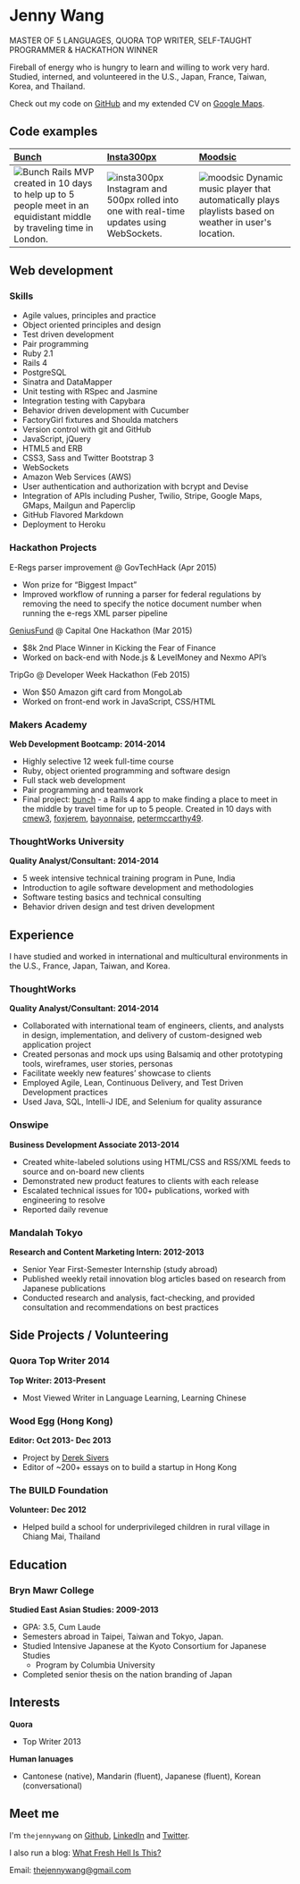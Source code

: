 Jenny Wang
=========

MASTER OF 5 LANGUAGES, QUORA TOP WRITER, SELF-TAUGHT PROGRAMMER & HACKATHON WINNER

Fireball of energy who is hungry to learn and willing to work very hard. Studied, interned, and volunteered in the U.S., Japan, France, Taiwan, Korea, and Thailand.

Check out my code on [GitHub] and my extended CV on [Google Maps].

Code examples
-------------

| [Bunch] | [Insta300px] | [Moodsic] |
|:------- |:------------ |:--------- |
| ![Bunch](http://www.thejennywang.com/wp-content/uploads/2015/03/Screen-Shot-2015-03-08-at-8.29.01-PM-1024x590.png) Rails MVP created in 10 days to help up to 5 people meet in an equidistant middle by traveling time in London. | ![insta300px](http://www.thejennywang.com/wp-content/uploads/2015/03/Screen-Shot-2015-03-18-at-2.55.56-PM-1024x700.png)  Instagram and 500px rolled into one with real-time updates using WebSockets. | ![moodsic](http://www.thejennywang.com/wp-content/uploads/2015/03/687474703a2f2f7777772e746865616c6d69676874796a656e6e792e636f6d2f77702d636f6e74656e742f75706c6f6164732f323031342f30382f53637265656e2d53686f742d323031342d30382d31392d61742d31302e34392e30372d414d2e706e67-1024x575.png) Dynamic music player that automatically plays playlists based on weather in user's location. |


Web development
---------------


### Skills

  - Agile values, principles and practice
  - Object­ oriented principles and design
  - Test­ driven development
  - Pair programming
  - Ruby 2.1
  - Rails 4
  - PostgreSQL
  - Sinatra and DataMapper
  - Unit testing with RSpec and Jasmine
  - Integration testing with Capybara
  - Behavior driven development with Cucumber
  - FactoryGirl fixtures and Shoulda matchers
  - Version control with git and GitHub
  - JavaScript, jQuery
  - HTML5 and ERB
  - CSS3, Sass and Twitter Bootstrap 3
  - WebSockets
  - Amazon Web Services (AWS)
  - User authentication and authorization with bcrypt and Devise
  - Integration of APIs including Pusher, Twilio, Stripe, Google Maps, GMaps, Mailgun and Paperclip
  - GitHub Flavored Markdown
  - Deployment to Heroku
  
### Hackathon Projects

E-Regs parser improvement @ GovTechHack (Apr 2015)
  - Won prize for “Biggest Impact” 
  - Improved workflow of running a parser for federal regulations by removing the need to specify the notice document number when running the e-regs XML parser pipeline

[GeniusFund] @ Capital One Hackathon (Mar 2015)
  - $8k 2nd Place Winner in Kicking the Fear of Finance
  - Worked on back-end with Node.js & LevelMoney and Nexmo API’s

TripGo @ Developer Week Hackathon (Feb 2015)
  - Won $50 Amazon gift card from MongoLab
  - Worked on front-end work in JavaScript, CSS/HTML
  

### Makers Academy
**Web Development Bootcamp: 2014-2014**

  - Highly selective 12 week full-time course
  - Ruby, object oriented programming and software design
  - Full stack web development
  - Pair programming and teamwork
  - Final project: [bunch] - a Rails 4 app to make finding a place to meet in the middle by travel time for up to 5 people. Created in 10 days with [cmew3], [foxjerem], [bayonnaise], [petermccarthy49].


### ThoughtWorks University
**Quality Analyst/Consultant: 2014-2014**

  - 5 week intensive technical training program in Pune, India
  - Introduction to agile software development and methodologies 
  - Software testing basics and technical consulting
  - Behavior driven design and test driven development


Experience
----------

I have studied and worked in international and multicultural environments in the U.S., France, Japan, Taiwan, and Korea.

### ThoughtWorks
**Quality Analyst/Consultant: 2014-2014**

  - Collaborated with international team of engineers, clients, and analysts in design, implementation, and delivery of custom-designed web application project
  - Created personas and mock ups using Balsamiq and other prototyping tools, wireframes, user stories, personas
  - Facilitate weekly new features’ showcase to clients
  - Employed Agile, Lean, Continuous Delivery, and Test Driven Development practices
  - Used Java, SQL, Intelli-J IDE, and Selenium for quality assurance

### Onswipe
**Business Development Associate 2013-2014**

  - Created white-labeled solutions using HTML/CSS and RSS/XML feeds to source and on-board new clients
  - Demonstrated new product features to clients with each release
  - Escalated technical issues for 100+ publications, worked with engineering to resolve
  - Reported daily revenue 

### Mandalah Tokyo
**Research and Content Marketing Intern: 2012-2013**

- Senior Year First-Semester Internship (study abroad)
- Published weekly retail innovation blog articles based on research from Japanese publications 
- Conducted research and analysis, fact-checking, and provided consultation and recommendations on best practices


Side Projects / Volunteering
------------
### Quora Top Writer 2014
**Top Writer: 2013-Present**
  - Most Viewed Writer in Language Learning, Learning Chinese


### Wood Egg (Hong Kong)
**Editor: Oct 2013- Dec 2013**
  - Project by [Derek Sivers]
  - Editor of ~200+ essays on to build a startup in Hong Kong

### The BUILD Foundation
**Volunteer: Dec 2012**
  - Helped build a school for underprivileged children in rural village in Chiang Mai, Thailand

Education
---------

### Bryn Mawr College
**Studied East Asian Studies: 2009-2013**

  - GPA: 3.5, Cum Laude
  - Semesters abroad in Taipei, Taiwan and Tokyo, Japan.
  - Studied Intensive Japanese at the Kyoto Consortium for Japanese Studies 
    - Program by Columbia University
  - Completed senior thesis on the nation branding of Japan

Interests
---------
**Quora**
  - Top Writer 2013

**Human lanuages**
  - Cantonese (native), Mandarin (fluent), Japanese (fluent), Korean (conversational)

Meet me
-------
I'm `thejennywang` on [Github], [LinkedIn] and [Twitter]. 

I also run a blog: [What Fresh Hell Is This?]

Email: [thejennywang@gmail.com]

  [Google Maps]: https://www.google.com/maps/d/viewer?mid=zE_PobdDAX6Q.kKQwzpJ9hJdk&msa=0

  [Bunch]: https://github.com/thejennywang/bunch
  [Insta300px]: https://github.com/thejennywang/ma-insta300px
  [Moodsic]: https://github.com/thejennywang/ma-moodsic
  
  [GeniusFund]: http://challengepost.com/thejennywang

  [Makers Academy]: http://www.makersacademy.com
  [cmew3]: htts://github.com/cmew3
  [foxjerem]: htts://github.com/foxjerem
  [bayonnaise]: htts://github.com/bayonnaise
  [petermccarthy49]: htts://github.com/petermccarthy49

  [Derek Sivers]: https://sivers.org/

  [thejennywang@gmail.com]: mailto:thejennywang@gmail.com
  [GitHub]: https://github.com/thejennywang
  [LinkedIn]: http://linkedin.com/in/thejennywang
  [Twitter]: http://twitter.com/almightyjenny
  [What Fresh Hell Is This?]: https://thealmightyjenny.com
